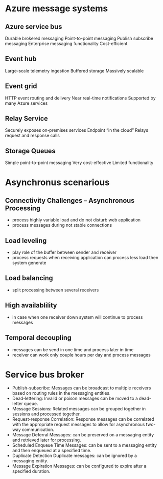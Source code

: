 # Azure message systems
## Azure service bus
Durable brokered messaging Point-to-point messaging 
Publish subscribe messaging
Enterprise messaging functionality
Cost-efficient

## Event hub
Large-scale telemetry ingestion
Buffered storage
Massively scalable

## Event grid
HTTP event routing and delivery
Near real-time notifications
Supported by many Azure services

## Relay Service
Securely exposes on-premises services
Endpoint “in the cloud”
Relays request and response calls

## Storage Queues
Simple point-to-point messaging
Very cost-effective
Limited functionality


# Asynchronus scenarious
## Connectivity Challenges – Asynchronous Processing
* process highly variable load and do not disturb web application
* process messages during not stable connections

## Load leveling
* play role of the buffer between sender and receiver
* process requests when receiving application can process less load then system generate

## Load balancing
* split processing between several receivers

## High availablility
* in case when one receiver down system will continue to process messages

## Temporal decoupling
* messages can be send in one time and process later in time
* receiver can work only couple hours per day and process messages

# Service bus broker

* Publish-subscribe: Messages can be broadcast to multiple receivers based on routing rules in the messaging entities.
* Dead-lettering: Invalid or poison messages can be moved to a dead-letter queue.
* Message Sessions: Related messages can be grouped together in sessions and processed together.
* Request-response Correlation: Response messages can be correlated with the appropriate request messages to allow for asynchronous two-way communication.
* Message Deferral Messages: can be preserved on a messaging entity and retrieved later for processing.
* Scheduled Enqueue Time Messages: can be sent to a messaging entity and then enqueued at a specified time.
* Duplicate Detection Duplicate messages: can be ignored by a messaging entity.
* Message Expiration Messages: can be configured to expire after a specified duration.

